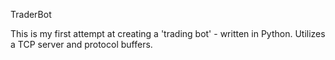 TraderBot

This is my first attempt at creating a 'trading bot' - written in Python.
Utilizes a TCP server and protocol buffers.
